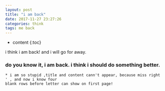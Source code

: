 ```yaml
---
layout: post
title: "i am back"
date: 2017-11-27 23:27:26
categories: think
tags: me back
---
```


* content
{:toc}


i think i am back! and i will go for away.




### do you know it, i am back. i think i should do something better.
    * i am so stupid ,title and content cann't appear, because miss right ' , and now i know four
    blank rows before letter can show on first page!